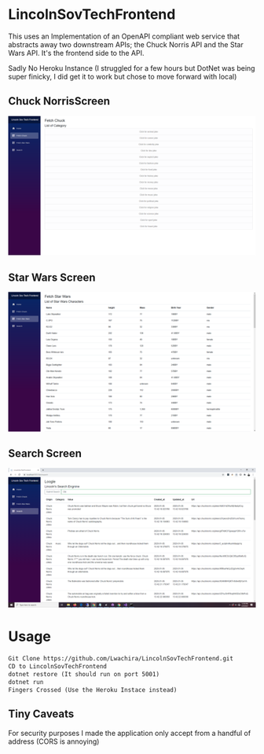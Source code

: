 # LincolnSovTechFrontend
This uses an Implementation of an OpenAPI compliant web service that abstracts away two downstream APIs; the Chuck Norris API and the Star Wars API. It's the frontend side to the API.

Sadly No Heroku Instance (I struggled for a few hours but DotNet was being super finicky, I did get it to work but chose to move forward with local)

## Chuck NorrisScreen 
![Backend Image 1](Images/Screen1.png)

## Star Wars Screen 
![Backend Image 1](Images/Screen3.png)

## Search Screen 
![Backend Image 1](Images/Screen4.png)


# Usage

    Git Clone https://github.com/Lwachira/LincolnSovTechFrontend.git
    CD to LincolnSovTechFrontend
    dotnet restore (It should run on port 5001)
    dotnet run
    Fingers Crossed (Use the Heroku Instace instead)

## Tiny Caveats 

For security purposes I made the application only accept from a handful of 
address (CORS is annoying)